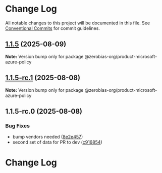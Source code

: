 # Change Log

All notable changes to this project will be documented in this file.
See [Conventional Commits](https://conventionalcommits.org) for commit guidelines.

## [1.1.5](https://github.com/zerobias-org/product/compare/@zerobias-org/product-microsoft-azure-policy@1.1.5-rc.1...@zerobias-org/product-microsoft-azure-policy@1.1.5) (2025-08-09)

**Note:** Version bump only for package @zerobias-org/product-microsoft-azure-policy





## [1.1.5-rc.1](https://github.com/zerobias-org/product/compare/@zerobias-org/product-microsoft-azure-policy@1.1.5-rc.0...@zerobias-org/product-microsoft-azure-policy@1.1.5-rc.1) (2025-08-08)

**Note:** Version bump only for package @zerobias-org/product-microsoft-azure-policy





## 1.1.5-rc.0 (2025-08-08)


### Bug Fixes

* bump vendors needed ([8e2e457](https://github.com/zerobias-org/product/commit/8e2e457e0b5d7141a05e8f2c178bc2854f2b7178))
* second set of data for PR to dev ([c916854](https://github.com/zerobias-org/product/commit/c916854bcf229b1c2042ffdea18472d66a061aaf))





# Change Log
